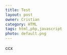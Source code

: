 ```yaml
---
title: Test
layout: post
owner: Cristian
category: HTML
tags: html,php,javascript
photo: default.png
---
```


ccx